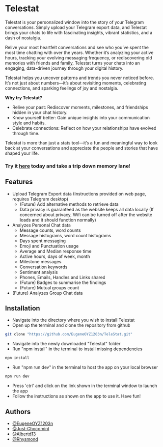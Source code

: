 
# Telestat

Telestat is your personalized window into the story of your Telegram conversations. Simply upload your Telegram export data, and Telestat brings your chats to life with fascinating insights, vibrant statistics, and a dash of nostalgia.

Relive your most heartfelt conversations and see who you’ve spent the most time chatting with over the years. Whether it’s analyzing your active hours, tracking your evolving messaging frequency, or rediscovering old memories with friends and family, Telestat turns your chats into an engaging, data-driven journey through your digital history.

Telestat helps you uncover patterns and trends you never noticed before. It’s not just about numbers—it’s about revisiting moments, celebrating connections, and sparking feelings of joy and nostalgia.

**Why try Telestat?**

- Relive your past: Rediscover moments, milestones, and friendships hidden in your chat history.
- Know yourself better: Gain unique insights into your communication style and habits.
- Celebrate connections: Reflect on how your relationships have evolved through time.

Telestat is more than just a stats tool—it’s a fun and meaningful way to look back at your conversations and appreciate the people and stories that have shaped your life. 

### Try it **[here](https://tele-stat.vercel.app/)** today and take a trip down memory lane!

## Features

- Upload Telegram Export data (Instructions provided on web page, requires Telegram desktop)
    - (Future) Add alternative methods to retrieve data
    - Data privacy is guaranteed as the website keeps all data locally (If concerned about privacy, Wifi can be turned off after the website loads and it should function normally)
- Analyzes Personal Chat data
    - Message counts, word counts
    - Message histograms, word count histograms
    - Days spent messaging
    - Emoji and Punctuation usage
    - Average and Median response time
    - Active hours, days of week, month
    - Milestone messages
    - Conversation keywords
    - Sentiment analysis
    - Phones, Emails, Handles and Links shared
    - (Future) Badges to summarise the findings
    - (Future) Mutual groups count
- (Future) Analyzes Group Chat data

## Installation
- Navigate into the directory where you wish to install Telestat
- Open up the terminal and clone the repository from github
``` bash
git clone "https://github.com/EugeneOYZ1203n/TeleStat.git"
```
- Navigate into the newly downloaded "Telestat" folder 
- Run "npm install" in the terminal to install missing dependencies
``` bash
npm install
```
- Run "npm run dev" in the terminal to host the app on your local browser
``` bash
npm run dev
```
- Press 'ctrl' and click on the link shown in the terminal window to launch the app
- Follow the instructions as shown on the app to use it. Have fun!

## Authors

- [@EugeneOYZ1203n](https://github.com/EugeneOYZ1203n)
- [@Just-Chocomint](https://github.com/Just-Chocomint)
- [@Albertd13](https://github.com/Albertd13)
- [@Rhysmond](https://github.com/Rhysmond)


